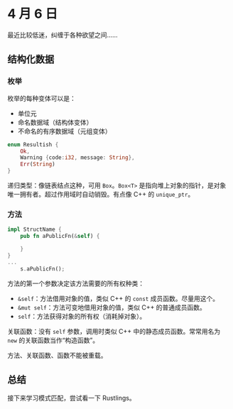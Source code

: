 # 4 月 6 日

最近比较低迷，纠缠于各种欲望之间……

## 结构化数据

### 枚举

枚举的每种变体可以是：

- 单位元
- 命名数据域（结构体变体）
- 不命名的有序数据域（元组变体）

```rust
enum Resultish {
    Ok,
    Warning {code:i32, message: String},
    Err(String)
}
```

递归类型：像链表结点这种，可用 ```Box```。```Box<T>``` 是指向堆上对象的指针，是对象唯一拥有者。超过作用域时自动销毁。有点像 C++ 的 ```unique_ptr```。

### 方法

```rust
impl StructName {
    pub fn aPublicFn(&self) {

    }
}
...
    s.aPublicFn();
```

方法的第一个参数决定该方法需要的所有权种类：
- ```&self```：方法借用对象的值，类似 C++ 的 ```const``` 成员函数。尽量用这个。
- ```&mut self```：方法可变地借用对象的值，类似 C++ 的普通成员函数。
- ```self```：方法获得对象的所有权（消耗掉对象）。

关联函数：没有 ```self``` 参数，调用时类似 C++ 中的静态成员函数。常常用名为 ```new``` 的关联函数当作“构造函数”。

方法、关联函数、函数不能被重载。

## 总结

接下来学习模式匹配，尝试看一下 Rustlings。